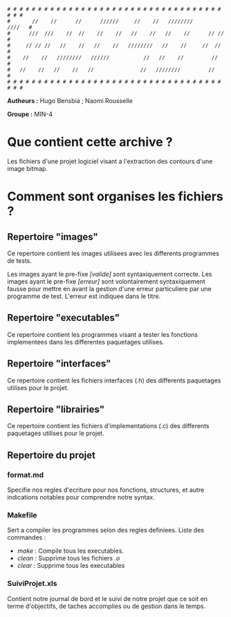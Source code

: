     # # # # # # # # # # # # # # # # # # # # # # # # # # # # # # # # # # # # # #
    #       //    //      //      //////     //    //   ////////       ////   #
    #      ///  ///    //  //    //    //   //    //   //    //      // //    #
    #     // // //   //    //   //    //   ////////   //    //     //  //     #
    #    //    //   ////////   //////           //   //    //         //      #
    #   //    //   //    //   //               //   ////////         //       #
    # # # # # # # # # # # # # # # # # # # # # # # # # # # # # # # # # # # # # #

**Autheurs :** Hugo Bensbia ; Naomi Rousselle

**Groupe :** MIN-4

# Que contient cette archive ?

Les fichiers d'une projet logiciel visant a l'extraction des contours d'une image bitmap.

# Comment sont organises les fichiers ?

## Repertoire "images"

Ce repertoire contient les images utilisees avec les differents programmes de tests.

Les images ayant le pre-fixe *[valide]* sont syntaxiquement correcte.
Les images ayant le pre-fixe *[erreur]* sont volontairement syntaxiquement fausse pour mettre en avant la gestion d'une erreur particuliere par une programme de test. L'erreur est indiquee dans le titre.

## Repertoire "executables"

Ce repertoire contient les programmes visant a tester les fonctions implementees dans les differentes paquetages utilises.

## Repertoire "interfaces"

Ce repertoire contient les fichiers interfaces (.h) des differents paquetages utilises pour le projet.

## Repertoire "librairies"

Ce repertoire contient les fichiers d'implementations (.c) des differents paquetages utilises pour le projet.

## Repertoire du projet

### format.md

Specifie nos regles d'ecriture pour nos fonctions, structures, et autre indications notables pour comprendre notre syntax.

### Makefile

Sert a compiler les programmes selon des regles definiees. 
Liste des commandes : 
- *make* : Compile tous les executables.
- *clean* : Supprime tous les fichiers *.o*
- *clear* : Supprime tous les executables

### SuiviProjet.xls

Contient notre journal de bord et le suivi de notre projet que ce soit en terme d'objectifs, de taches accomplies ou de gestion dans le temps.